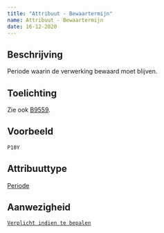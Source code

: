 ```yaml
---
title: "Attribuut - Bewaartermijn"
name: Attribuut - Bewaartermijn
date: 16-12-2020
---
```


## Beschrijving
Periode waarin de verwerking bewaard moet blijven.

## Toelichting
Zie ook [B9559](../../achtergronddocumentatie/ontwerp/artefacten/9559.md).

## Voorbeeld
`P10Y`

## Attribuuttype
[Periode](../attribuuttypen/Periode.md)

## Aanwezigheid
[`Verplicht indien te bepalen`](../../gegevenswoordenboek/readme.md#bijzondere-meta-attributen)
